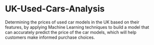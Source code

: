 # UK-Used-Cars-Analysis
Determining the prices of used car models in the UK based on their features, by applying Machine Learning techniques to build a model that can accurately predict the price of the car models, which will help customers make informed purchase choices.
